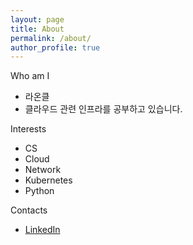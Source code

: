 ```yaml
---
layout: page
title: About
permalink: /about/
author_profile: true
---
```


Who am I
* 라온클
* 클라우드 관련 인프라를 공부하고 있습니다.

Interests
* CS
* Cloud
* Network
* Kubernetes
* Python

Contacts
* [LinkedIn](https://www.linkedin.com/in/soojinlee-oncloud/, "LinkedIn link")
